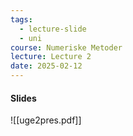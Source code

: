 ```yaml
---
tags:
  - lecture-slide
  - uni
course: Numeriske Metoder
lecture: Lecture 2
date: 2025-02-12
---
```

#### Slides
![[uge2pres.pdf]]